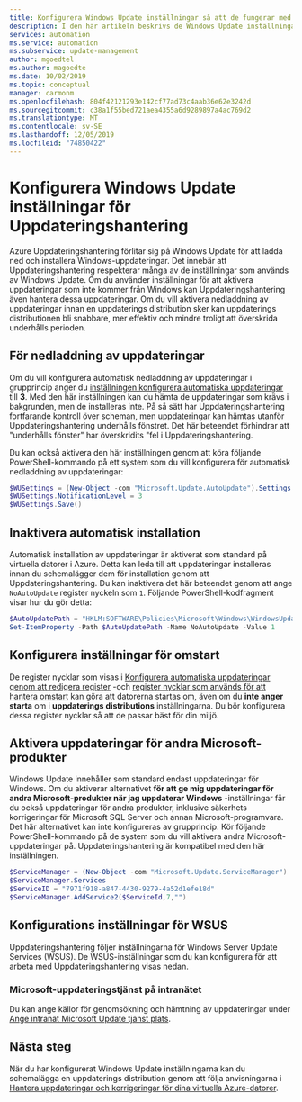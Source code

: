 ```yaml
---
title: Konfigurera Windows Update inställningar så att de fungerar med Azure Uppdateringshantering
description: I den här artikeln beskrivs de Windows Update inställningar som du konfigurerar för att arbeta med Azure Uppdateringshantering.
services: automation
ms.service: automation
ms.subservice: update-management
author: mgoedtel
ms.author: magoedte
ms.date: 10/02/2019
ms.topic: conceptual
manager: carmonm
ms.openlocfilehash: 804f42121293e142cf77ad73c4aab36e62e3242d
ms.sourcegitcommit: c38a1f55bed721aea4355a6d9289897a4ac769d2
ms.translationtype: MT
ms.contentlocale: sv-SE
ms.lasthandoff: 12/05/2019
ms.locfileid: "74850422"
---
```

# <a name="configure-windows-update-settings-for-update-management"></a>Konfigurera Windows Update inställningar för Uppdateringshantering

Azure Uppdateringshantering förlitar sig på Windows Update för att ladda ned och installera Windows-uppdateringar. Det innebär att Uppdateringshantering respekterar många av de inställningar som används av Windows Update. Om du använder inställningar för att aktivera uppdateringar som inte kommer från Windows kan Uppdateringshantering även hantera dessa uppdateringar. Om du vill aktivera nedladdning av uppdateringar innan en uppdaterings distribution sker kan uppdaterings distributionen bli snabbare, mer effektiv och mindre troligt att överskrida underhålls perioden.

## <a name="pre-download-updates"></a>För nedladdning av uppdateringar

Om du vill konfigurera automatisk nedladdning av uppdateringar i grupprincip anger du [inställningen konfigurera automatiska uppdateringar](/windows-server/administration/windows-server-update-services/deploy/4-configure-group-policy-settings-for-automatic-updates##configure-automatic-updates) till **3**. Med den här inställningen kan du hämta de uppdateringar som krävs i bakgrunden, men de installeras inte. På så sätt har Uppdateringshantering fortfarande kontroll över scheman, men uppdateringar kan hämtas utanför Uppdateringshantering underhålls fönstret. Det här beteendet förhindrar att "underhålls fönster" har överskridits "fel i Uppdateringshantering.

Du kan också aktivera den här inställningen genom att köra följande PowerShell-kommando på ett system som du vill konfigurera för automatisk nedladdning av uppdateringar:

```powershell
$WUSettings = (New-Object -com "Microsoft.Update.AutoUpdate").Settings
$WUSettings.NotificationLevel = 3
$WUSettings.Save()
```

## <a name="disable-automatic-installation"></a>Inaktivera automatisk installation

Automatisk installation av uppdateringar är aktiverat som standard på virtuella datorer i Azure. Detta kan leda till att uppdateringar installeras innan du schemalägger dem för installation genom att Uppdateringshantering. Du kan inaktivera det här beteendet genom att ange `NoAutoUpdate` register nyckeln som `1`. Följande PowerShell-kodfragment visar hur du gör detta:

```powershell
$AutoUpdatePath = "HKLM:SOFTWARE\Policies\Microsoft\Windows\WindowsUpdate\AU"
Set-ItemProperty -Path $AutoUpdatePath -Name NoAutoUpdate -Value 1
```

## <a name="configure-reboot-settings"></a>Konfigurera inställningar för omstart

De register nycklar som visas i [Konfigurera automatiska uppdateringar genom att redigera register](/windows/deployment/update/waas-wu-settings#configuring-automatic-updates-by-editing-the-registry) -och [register nycklar som används för att hantera omstart](/windows/deployment/update/waas-restart#registry-keys-used-to-manage-restart) kan göra att datorerna startas om, även om du **inte anger starta** om i **uppdaterings distributions** inställningarna. Du bör konfigurera dessa register nycklar så att de passar bäst för din miljö.

## <a name="enable-updates-for-other-microsoft-products"></a>Aktivera uppdateringar för andra Microsoft-produkter

Windows Update innehåller som standard endast uppdateringar för Windows. Om du aktiverar alternativet **för att ge mig uppdateringar för andra Microsoft-produkter när jag uppdaterar Windows** -inställningar får du också uppdateringar för andra produkter, inklusive säkerhets korrigeringar för Microsoft SQL Server och annan Microsoft-programvara. Det här alternativet kan inte konfigureras av grupprincip. Kör följande PowerShell-kommando på de system som du vill aktivera andra Microsoft-uppdateringar på. Uppdateringshantering är kompatibel med den här inställningen.

```powershell
$ServiceManager = (New-Object -com "Microsoft.Update.ServiceManager")
$ServiceManager.Services
$ServiceID = "7971f918-a847-4430-9279-4a52d1efe18d"
$ServiceManager.AddService2($ServiceId,7,"")
```

## <a name="wsus-configuration-settings"></a>Konfigurations inställningar för WSUS

Uppdateringshantering följer inställningarna för Windows Server Update Services (WSUS). De WSUS-inställningar som du kan konfigurera för att arbeta med Uppdateringshantering visas nedan.

### <a name="intranet-microsoft-update-service-location"></a>Microsoft-uppdateringstjänst på intranätet

Du kan ange källor för genomsökning och hämtning av uppdateringar under [Ange intranät Microsoft Update tjänst plats](/windows/deployment/update/waas-wu-settings#specify-intranet-microsoft-update-service-location).

## <a name="next-steps"></a>Nästa steg

När du har konfigurerat Windows Update inställningarna kan du schemalägga en uppdaterings distribution genom att följa anvisningarna i [Hantera uppdateringar och korrigeringar för dina virtuella Azure-datorer](automation-tutorial-update-management.md).

